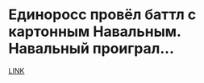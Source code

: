 # Единоросс провёл баттл с картонным Навальным. Навальный проиграл...



[LINK](https://varlamov.ru/2710465.html)